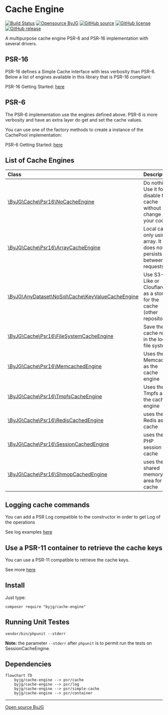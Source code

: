 # Cache Engine

[![Build Status](https://github.com/byjg/php-cache-engine/actions/workflows/phpunit.yml/badge.svg?branch=master)](https://github.com/byjg/php-cache-engine/actions/workflows/phpunit.yml)
[![Opensource ByJG](https://img.shields.io/badge/opensource-byjg-success.svg)](http://opensource.byjg.com)
[![GitHub source](https://img.shields.io/badge/Github-source-informational?logo=github)](https://github.com/byjg/php-cache-engine/)
[![GitHub license](https://img.shields.io/github/license/byjg/php-cache-engine.svg)](https://opensource.byjg.com/opensource/licensing.html)
[![GitHub release](https://img.shields.io/github/release/byjg/php-cache-engine.svg)](https://github.com/byjg/php-cache-engine/releases/)


A multipurpose cache engine PSR-6 and PSR-16 implementation with several drivers.

## PSR-16
 
PSR-16 defines a Simple Cache interface with less verbosity than PSR-6. Below a list
of engines available in this library that is PSR-16 compliant:

PSR-16 Getting Started: [here](docs/basic-usage-psr16-simplecache.md)

## PSR-6

The PSR-6 implementation use the engines defined above. PSR-6 is more verbosity and
have an extra layer do get and set the cache values.

You can use one of the factory methods to create a instance of the CachePool implementation:

PSR-6 Getting Started: [here](docs/basic-usage-psr6-cachepool.md)

## List of Cache Engines

| Class                                                                                            | Description                                                            |
|:-------------------------------------------------------------------------------------------------|:-----------------------------------------------------------------------|
| [\ByJG\Cache\Psr16\NoCacheEngine](docs/class-no-cache-engine.md)                                 | Do nothing. Use it for disable the cache without change your code      |
| [\ByJG\Cache\Psr16\ArrayCacheEngine](docs/class-array-cache-engine.md)                           | Local cache only using array. It does not persists between requests    |
| [\ByJG\AnyDataset\NoSql\Cache\KeyValueCacheEngine](https://github.com/byjg/php-anydataset-nosql) | Use S3-Like or ClouflareKV as a store for the cache (other repository) |
| [\ByJG\Cache\Psr16\FileSystemCacheEngine](docs/class-filesystem-cache-engine.md)                 | Save the cache result in the local file system                         |
| [\ByJG\Cache\Psr16\MemcachedEngine](docs/class-memcached-engine.md)                              | Uses the Memcached as the cache engine                                 |
| [\ByJG\Cache\Psr16\TmpfsCacheEngine](docs/class-memcached-engine.md)                             | Uses the Tmpfs as the cache engine                                     |
| [\ByJG\Cache\Psr16\RedisCachedEngine](docs/class-redis-cache-engine.md)                          | uses the Redis as cache                                                |
| [\ByJG\Cache\Psr16\SessionCachedEngine](docs/class-session-cache-engine.md)                      | uses the PHP session as cache                                          |
| [\ByJG\Cache\Psr16\ShmopCachedEngine](docs/class-shmop-cache-engine.md)                          | uses the shared memory area for cache                                  |


## Logging cache commands
 
You can add a PSR Log compatible to the constructor in order to get Log of the operations

See log examples [here](docs/setup-log-handler.md)

## Use a PSR-11 container to retrieve the cache keys

You can use a PSR-11 compatible to retrieve the cache keys. 

See more [here](docs/psr11-usage.md)

## Install

Just type: 

```
composer require "byjg/cache-engine"
```


## Running Unit Testes

```
vendor/bin/phpunit --stderr
```

**Note:** the parameter `--stderr` after `phpunit` is to permit run the tests on SessionCacheEngine.  

## Dependencies

```mermaid
flowchart TD
    byjg/cache-engine --> psr/cache
    byjg/cache-engine --> psr/log
    byjg/cache-engine --> psr/simple-cache
    byjg/cache-engine --> psr/container
```
----
[Open source ByJG](http://opensource.byjg.com)
